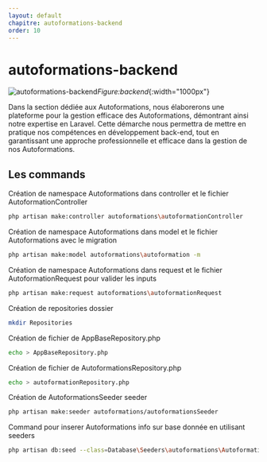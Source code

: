 ```yaml
---
layout: default
chapitre: autoformations-backend
order: 10
---
```

# autoformations-backend

![autoformations-backend](/lab-crud-standard-yasmine/autoformations-backend/images/backend.jpg)*Figure:backend*{:width="1000px"}
<!-- note -->
Dans la section dédiée aux Autoformations, nous élaborerons une plateforme pour la gestion efficace des Autoformations, démontrant ainsi notre expertise en Laravel. Cette démarche nous permettra de mettre en pratique nos compétences en développement back-end, tout en garantissant une approche professionnelle et efficace dans la gestion de nos Autoformations.

## Les commands 



Création de namespace Autoformations dans controller et le fichier AutoformationController

```bash
php artisan make:controller autoformations\autoformationController
```

Création de namespace Autoformations dans model et le fichier Autoformations avec le migration

```bash
php artisan make:model autoformations\autoformation -m
```

Création de namespace Autoformations dans request et le fichier AutoformationRequest pour valider les inputs

```bash
php artisan make:request autoformations\autoformationRequest
```

Création de repositories dossier

```bash
mkdir Repositories
```

Création de fichier de AppBaseRepository.php

```bash
echo > AppBaseRepository.php
```

Création de fichier de AutoformationsRepository.php

```bash
echo > autoformationRepository.php
```

Création de AutoformationsSeeder seeder

```bash
php artisan make:seeder autoformations/autoformationsSeeder
```

Command pour inserer Autoformations info sur base donnée en utilisant seeders

```bash
php artisan db:seed --class=Database\Seeders\autoformations\AutoformationsSeeder
```

<!-- new slide -->